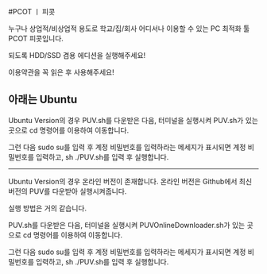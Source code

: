 #PCOT ㅣ 피콧

누구나 상업적/비상업적 용도로
학교/집/회사 어디서나 이용할 수 있는 PC 최적화 툴 PCOT 피콧입니다.


되도록 HDD/SSD 겸용 에디션을 실행해주세요!

이용약관을 꼭 읽은 후 사용해주세요!




아래는 Ubuntu 
--------------------

Ubuntu Version의 경우 PUV.sh를 다운받은 다음, 터미널을 실행시켜 PUV.sh가 있는 곳으로 cd 명령어를 이용하여 이동합니다.

그런 다음 sudo su를 입력 후 계정 비밀번호를 입력하라는 메세지가 표시되면 계정 비밀번호를 입력하고, sh ./PUV.sh를 입력 후 실행합니다.

--------------------

Ubuntu Version의 경우 온라인 버전이 존재합니다. 온라인 버전은 Github에서 최신 버전의 PUV를 다운받아 실행시켜줍니다.

실행 방법은 거의 같습니다.

PUV.sh를 다운받은 다음, 터미널을 실행시켜 PUVOnlineDownloader.sh가 있는 곳으로 cd 명령어를 이용하여 이동합니다.

그런 다음 sudo su를 입력 후 계정 비밀번호를 입력하라는 메세지가 표시되면 계정 비밀번호를 입력하고, sh ./PUV.sh를 입력 후 실행합니다.

